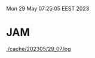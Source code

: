 Mon 29 May 07:25:05 EEST 2023
# JAM
<a href='./cache/202305/29_07.log'>./cache/202305/29_07.log</a>
